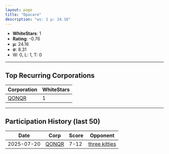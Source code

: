 ```yaml
---
layout: page
title: "Opacare"
description: "ws: 1 μ: 24.16"
---
```

- **WhiteStars**: 1
- **Rating**: -0.76
- **μ**: 24.16  
- **σ**: 8.31
- W: 0, L: 1, T: 0

---

## Top Recurring Corporations

| Corporation | WhiteStars |
| --- | --- |
| [QONQR](https://ws.tsl.rocks/corp/5e23ade08a63b2c440a6a4c1a9ecfb6b1cfca34523c1a528d075bd06eaf5d019/) | 1 |

---

## Participation History (last 50)

| Date | Corp | Score | Opponent |
| --- | --- | --- | --- |
| 2025-07-20 | [QONQR](https://ws.tsl.rocks/corp/5e23ade08a63b2c440a6a4c1a9ecfb6b1cfca34523c1a528d075bd06eaf5d019/) | 7-12 | [three kitties](https://ws.tsl.rocks/corp/04ae72b5736fbdc80a2fe9e4c2baaad3258a1e0ef0acc8122295fb64d6b3d292/) |